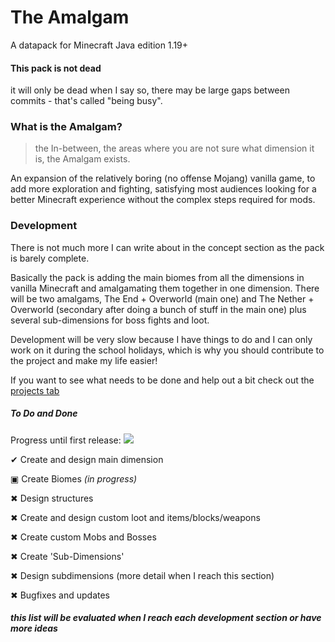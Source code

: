 
# The Amalgam

A datapack for Minecraft Java edition 1.19+

#### This pack is not dead

it will only be dead when I say so, there may be large gaps between commits - that's called "being busy".

### What is the Amalgam?
>
> the In-between, the areas where you are not sure what dimension it is, the Amalgam exists.

An expansion of the relatively boring (no offense Mojang) vanilla game, to add more exploration and fighting, satisfying most audiences looking for a better Minecraft experience without the complex steps required for mods.

### Development

There is not much more I can write about in the concept section as the pack is barely complete.

Basically the pack is adding the main biomes from all the dimensions in vanilla Minecraft and amalgamating them together in one dimension. There will be two amalgams, The End + Overworld (main one) and The Nether + Overworld (secondary after doing a bunch of stuff in the main one) plus several sub-dimensions for boss fights and loot.

Development will be very slow because I have things to do and I can only work on it during the school holidays, which is why you should contribute to the project and make my life easier!

If you want to see what needs to be done and help out a bit check out the [projects tab](https://github.com/Coosanta17/Amalgam/projects?query=is%3Aopen)

##### To Do and Done

Progress until first release: ![](https://geps.dev/progress/35)

  ✔ Create and design main dimension
  
  ▣ Create Biomes *(in progress)*
  
  ✖ Design structures
  
  ✖ Create and design custom loot and items/blocks/weapons
  
  ✖ Create custom Mobs and Bosses
  
  ✖ Create 'Sub-Dimensions'
  
  ✖ Design subdimensions (more detail when I reach this section)
  
  ✖ Bugfixes and updates

##### *this list will be evaluated when I reach each development section or have more ideas*

<!--
here is notes on how to do foldable sections

```
<details>
<summary><b>My section header in bold</b></summary>

Any folded content here. It requires an empty line just above it.

</details>
```

-->
